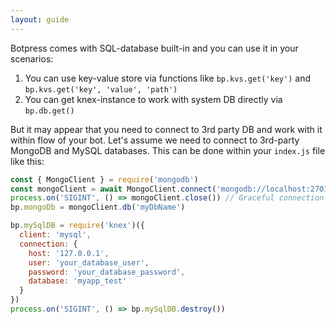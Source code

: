 ```yaml
---
layout: guide
---
```


Botpress comes with SQL-database built-in and you can use it in your scenarios:

1. You can use key-value store via functions like `bp.kvs.get('key')` and `bp.kvs.get('key', 'value', 'path')`
2. You can get knex-instance to work with system DB directly via `bp.db.get()`

But it may appear that you need to connect to 3rd party DB and work with it within flow of your bot.
Let's assume we need to connect to 3rd-party MongoDB and MySQL databases. This can be done within your `index.js` file like this:

```js
const { MongoClient } = require('mongodb')
const mongoClient = await MongoClient.connect('mongodb://localhost:27017')
process.on('SIGINT', () => mongoClient.close()) // Graceful connection shutdown on CTRL+C
bp.mongoDb = mongoClient.db('myDbName')

bp.mySqlDB = require('knex')({
  client: 'mysql',
  connection: {
    host: '127.0.0.1',
    user: 'your_database_user',
    password: 'your_database_password',
    database: 'myapp_test'
  }
})
process.on('SIGINT', () => bp.mySqlDB.destroy())
```
